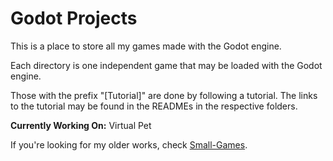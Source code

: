 # Godot Projects

This is a place to store all my games made with the Godot engine.

Each directory is one independent game that may be loaded with the Godot engine.

Those with the prefix "[Tutorial]" are done by following a tutorial. The links to the tutorial may be found in the READMEs in the respective folders.

**Currently Working On:** Virtual Pet

If you're looking for my older works, check [Small-Games](https://github.com/Cynthia7979/Small-Games).

